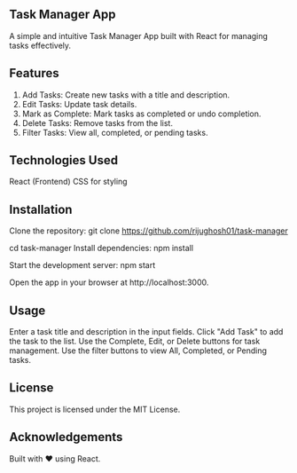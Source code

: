 ## **Task Manager App**
A simple and intuitive Task Manager App built with React for managing tasks effectively.


## **Features**
1. Add Tasks: Create new tasks with a title and description.
2. Edit Tasks: Update task details.
3. Mark as Complete: Mark tasks as completed or undo completion.
4. Delete Tasks: Remove tasks from the list.
5. Filter Tasks: View all, completed, or pending tasks.


## **Technologies Used**
React (Frontend)
CSS for styling


## **Installation**
Clone the repository:
git clone https://github.com/rijughosh01/task-manager

cd task-manager
Install dependencies:
npm install

Start the development server:
npm start

Open the app in your browser at http://localhost:3000.


## **Usage**
Enter a task title and description in the input fields.
Click "Add Task" to add the task to the list.
Use the Complete, Edit, or Delete buttons for task management.
Use the filter buttons to view All, Completed, or Pending tasks.


## **License**
This project is licensed under the MIT License.

## **Acknowledgements**
Built with ❤️ using React.
